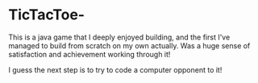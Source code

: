 # TicTacToe-

This is a java game that I deeply enjoyed building, and the first I've managed to build from scratch on my own actually. Was a huge sense of satisfaction and achievement working through it!

I guess the next step is to try to code a computer opponent to it!

